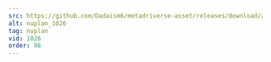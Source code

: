 ```yaml
---
src: https://github.com/Dadaism6/metadriverse-asset/releases/download/assetsv1.0.4/nuplan_1026.mp4
alt: nuplan_1026
tag: nuplan
vid: 1026
order: 98
---
```

